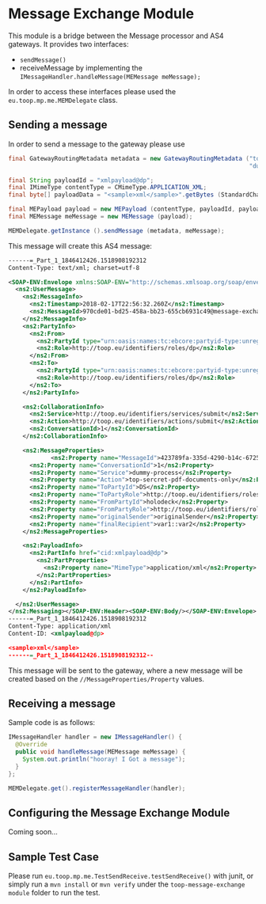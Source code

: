 # Message Exchange Module
This module is a bridge between the Message processor and AS4 gateways. It provides two interfaces:
* `sendMessage()`
* receiveMessage by implementing the `IMessageHandler.handleMessage(MEMessage meMessage);`

In order to access these interfaces please used the `eu.toop.mp.me.MEMDelegate` class.

## Sending a message

In order to send a message to the gateway please use 
```java
final GatewayRoutingMetadata metadata = new GatewayRoutingMetadata ("top-sercret-pdf-documents-only",
                                                                    "dummy-process", sampleEndpoint ());

final String payloadId = "xmlpayload@dp";
final IMimeType contentType = CMimeType.APPLICATION_XML;
final byte[] payloadData = "<sample>xml</sample>".getBytes (StandardCharsets.ISO_8859_1);

final MEPayload payload = new MEPayload (contentType, payloadId, payloadData);
final MEMessage meMessage = new MEMessage (payload);

MEMDelegate.getInstance ().sendMessage (metadata, meMessage);
```

This message will create this AS4 message:

```xml
------=_Part_1_1846412426.1518908192312
Content-Type: text/xml; charset=utf-8

<SOAP-ENV:Envelope xmlns:SOAP-ENV="http://schemas.xmlsoap.org/soap/envelope/"><SOAP-ENV:Header><ns2:Messaging xmlns:ns2="http://docs.oasis-open.org/ebxml-msg/ebms/v3.0/ns/core/200704/" xmlns:soapenv="http://www.w3.org/2003/05/soap-envelope" soapenv:mustUnderstand="true">
  <ns2:UserMessage>
    <ns2:MessageInfo>
      <ns2:Timestamp>2018-02-17T22:56:32.260Z</ns2:Timestamp>
      <ns2:MessageId>970cde01-bd25-458a-bb23-655cb6931c49@message-exchange.toop.eu</ns2:MessageId>
    </ns2:MessageInfo>
    <ns2:PartyInfo>
      <ns2:From>
        <ns2:PartyId type="urn:oasis:names:tc:ebcore:partyid-type:unregistered">message-exchange</ns2:PartyId>
        <ns2:Role>http://toop.eu/identifiers/roles/dp</ns2:Role>
      </ns2:From>
      <ns2:To>
        <ns2:PartyId type="urn:oasis:names:tc:ebcore:partyid-type:unregistered">holodeck</ns2:PartyId>
        <ns2:Role>http://toop.eu/identifiers/roles/dp</ns2:Role>
      </ns2:To>
    </ns2:PartyInfo>

    <ns2:CollaborationInfo>
      <ns2:Service>http://toop.eu/identifiers/services/submit</ns2:Service>
      <ns2:Action>http://toop.eu/identifiers/actions/submit</ns2:Action>
      <ns2:ConversationId>1</ns2:ConversationId>
    </ns2:CollaborationInfo>

    <ns2:MessageProperties>
            <ns2:Property name="MessageId">423789fa-335d-4290-b14c-67253a60f7c4@message-exchange.toop.eu</ns2:Property>
      <ns2:Property name="ConversationId">1</ns2:Property>
      <ns2:Property name="Service">dummy-process</ns2:Property>
      <ns2:Property name="Action">top-sercret-pdf-documents-only</ns2:Property>
      <ns2:Property name="ToPartyId">DS</ns2:Property>
      <ns2:Property name="ToPartyRole">http://toop.eu/identifiers/roles/dc</ns2:Property>
      <ns2:Property name="FromPartyId">holodeck</ns2:Property>
      <ns2:Property name="FromPartyRole">http://toop.eu/identifiers/roles/dp</ns2:Property>
      <ns2:Property name="originalSender">originalSender</ns2:Property>
      <ns2:Property name="finalRecipient">var1::var2</ns2:Property>
    </ns2:MessageProperties>

    <ns2:PayloadInfo>
      <ns2:PartInfo href="cid:xmlpayload@dp">
        <ns2:PartProperties>
          <ns2:Property name="MimeType">application/xml</ns2:Property>
        </ns2:PartProperties>
      </ns2:PartInfo>
    </ns2:PayloadInfo>

  </ns2:UserMessage>
</ns2:Messaging></SOAP-ENV:Header><SOAP-ENV:Body/></SOAP-ENV:Envelope>
------=_Part_1_1846412426.1518908192312
Content-Type: application/xml
Content-ID: <xmlpayload@dp>

<sample>xml</sample>
------=_Part_1_1846412426.1518908192312--
```

This message will be sent to the gateway, where a new message will be created based on the `//MessageProperties/Property` values.

## Receiving a message

Sample code is as follows:

```java
IMessageHandler handler = new IMessageHandler() {
  @Override
  public void handleMessage(MEMessage meMessage) {
    System.out.println("hooray! I Got a message");
  }
};

MEMDelegate.get().registerMessageHandler(handler);
```

## Configuring the Message Exchange Module

Coming soon...

## Sample Test Case

Please run `eu.toop.mp.me.TestSendReceive.testSendReceive()` with junit, or simply run a `mvn install` or `mvn verify` under the `toop-message-exchange module` folder to run the test.